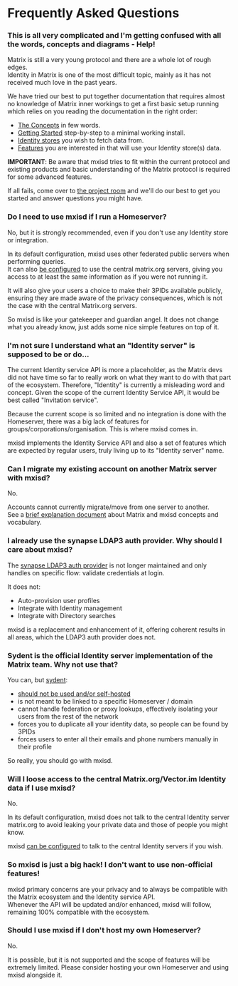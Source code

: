 # Frequently Asked Questions
### This is all very complicated and I'm getting confused with all the words, concepts and diagrams - Help!
Matrix is still a very young protocol and there are a whole lot of rough edges.  
Identity in Matrix is one of the most difficult topic, mainly as it has not received much love in the past years.

We have tried our best to put together documentation that requires almost no knowledge of Matrix inner workings to get a
first basic setup running which relies on you reading the documentation in the right order:
- [The  Concepts](concepts.md) in few words.
- [Getting Started](getting-started.md) step-by-step to a minimal working install.
- [Identity stores](stores/README.md) you wish to fetch data from.
- [Features](features) you are interested in that will use your Identity store(s) data.

**IMPORTANT**: Be aware that mxisd tries to fit within the current protocol and existing products and basic understanding
of the Matrix protocol is required for some advanced features.

If all fails, come over to [the project room](https://matrix.to/#/#mxisd:kamax.io) and we'll do our best to get you
started and answer questions you might have.

### Do I need to use mxisd if I run a Homeserver?
No, but it is strongly recommended, even if you don't use any Identity store or integration.

In its default configuration, mxisd uses other federated public servers when performing queries.  
It can also [be configured](features/identity.md#lookups) to use the central matrix.org servers, giving you access to at
least the same information as if you were not running it.

It will also give your users a choice to make their 3PIDs available publicly, ensuring they are made aware of the
privacy consequences, which is not the case with the central Matrix.org servers.

So mxisd is like your gatekeeper and guardian angel. It does not change what you already know, just adds some nice
simple features on top of it.

### I'm not sure I understand what an "Identity server" is supposed to be or do...
The current Identity service API is more a placeholder, as the Matrix devs did not have time so far to really work on
what they want to do with that part of the ecosystem. Therefore, "Identity" is currently a misleading word and concept.
Given the scope of the current Identity Service API, it would be best called "Invitation service".

Because the current scope is so limited and no integration is done with the Homeserver, there was a big lack of features
for groups/corporations/organisation. This is where mxisd comes in.

mxisd implements the Identity Service API and also a set of features which are expected by regular users, truly living
up to its "Identity server" name.

### Can I migrate my existing account on another Matrix server with mxisd?
No.

Accounts cannot currently migrate/move from one server to another.  
See a [brief explanation document](concepts.md) about Matrix and mxisd concepts and vocabulary.

### I already use the synapse LDAP3 auth provider. Why should I care about mxisd?
The [synapse LDAP3 auth provider](https://github.com/matrix-org/matrix-synapse-ldap3) is not longer maintained and
only handles on specific flow: validate credentials at login.

It does not:
- Auto-provision user profiles
- Integrate with Identity management
- Integrate with Directory searches

mxisd is a replacement and enhancement of it, offering coherent results in all areas, which the LDAP3 auth provider
does not.

### Sydent is the official Identity server implementation of the Matrix team. Why not use that?
You can, but [sydent](https://github.com/matrix-org/sydent):
- [should not be used and/or self-hosted](https://github.com/matrix-org/sydent/issues/22)
- is not meant to be linked to a specific Homeserver / domain
- cannot handle federation or proxy lookups, effectively isolating your users from the rest of the network
- forces you to duplicate all your identity data, so people can be found by 3PIDs
- forces users to enter all their emails and phone numbers manually in their profile

So really, you should go with mxisd.

### Will I loose access to the central Matrix.org/Vector.im Identity data if I use mxisd?
No.

In its default configuration, mxisd does not talk to the central Identity server matrix.org to avoid leaking your private
data and those of people you might know.

mxisd [can be configured](features/identity.md#lookups) to talk to the central Identity servers if you wish.

### So mxisd is just a big hack! I don't want to use non-official features!
mxisd primary concerns are your privacy and to always be compatible with the Matrix ecosystem and the Identity service API.  
Whenever the API will be updated and/or enhanced, mxisd will follow, remaining 100% compatible with the ecosystem.

### Should I use mxisd if I don't host my own Homeserver?
No.

It is possible, but it is not supported and the scope of features will be extremely limited.
Please consider hosting your own Homeserver and using mxisd alongside it.

